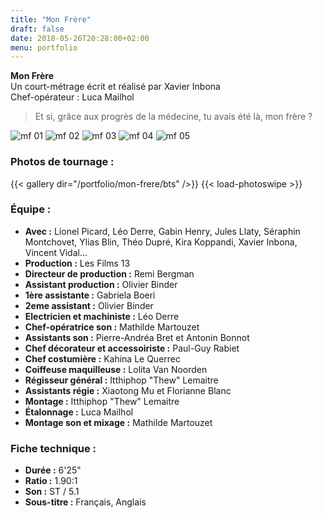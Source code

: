 ```yaml
---
title: "Mon Frère"
draft: false
date: 2018-05-26T20:28:00+02:00
menu: portfolio
---
```


**Mon Frère**  
Un court-métrage écrit et réalisé par Xavier Inbona  
Chef-opérateur : Luca Mailhol

> Et si, grâce aux progrès de la médecine, tu avais été là, mon frère ?

![mf 01](/portfolio/mon-frere/mf-001.jpg)
![mf 02](/portfolio/mon-frere/mf-002.jpg)
![mf 03](/portfolio/mon-frere/mf-003.jpg)
![mf 04](/portfolio/mon-frere/mf-004.jpg)
![mf 05](/portfolio/mon-frere/mf-005.jpg)

### Photos de tournage :

{{< gallery dir="/portfolio/mon-frere/bts" />}} {{< load-photoswipe >}}

### Équipe :

* **Avec :** Lionel Picard, Léo Derre, Gabin Henry, Jules Llaty, Séraphin Montchovet, Ylias Blin, Théo Dupré, Kira Koppandi, Xavier Inbona, Vincent Vidal...
* **Production :** Les Films 13
* **Directeur de production :** Remi Bergman
* **Assistant production :** Olivier Binder
* **1ère assistante :** Gabriela Boeri
* **2eme assistant :** Olivier Binder
* **Electricien et machiniste :** Léo Derre
* **Chef-opératrice son :** Mathilde Martouzet
* **Assistants son :** Pierre-Andréa Bret et Antonin Bonnot
* **Chef décorateur et accessoiriste :** Paul-Guy Rabiet
* **Chef costumière :** Kahina Le Querrec
* **Coiffeuse maquilleuse :** Lolita Van Noorden
* **Régisseur général :** Itthiphop "Thew" Lemaitre
* **Assistants régie :** Xiaotong Mu et Florianne Blanc
* **Montage :** Itthiphop "Thew" Lemaitre
* **Étalonnage :** Luca Mailhol
* **Montage son et mixage :** Mathilde Martouzet

### Fiche technique :

* **Durée :** 6'25"
* **Ratio :** 1.90:1
* **Son :** ST / 5.1
* **Sous-titre :** Français, Anglais
